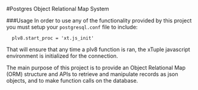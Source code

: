 #Postgres Object Relational Map System

###Usage
In order to use any of the functionality provided by this project you must setup your `postgresql.conf` file to include:
```
  plv8.start_proc = 'xt.js_init'
```
That will ensure that any time a plv8 function is ran, the xTuple javascript environment is initialized for the connection.

The main purpose of this project is to provide an Object Relational Map (ORM) structure and APIs to retrieve and manipulate records as json objects, and to make function calls on the database.
